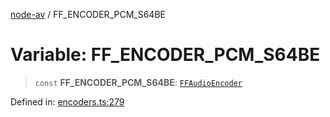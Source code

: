 [node-av](../globals.md) / FF\_ENCODER\_PCM\_S64BE

# Variable: FF\_ENCODER\_PCM\_S64BE

> `const` **FF\_ENCODER\_PCM\_S64BE**: [`FFAudioEncoder`](../type-aliases/FFAudioEncoder.md)

Defined in: [encoders.ts:279](https://github.com/seydx/av/blob/f8631fc881b394300b1479f511d55cf1c370a87f/src/constants/encoders.ts#L279)
